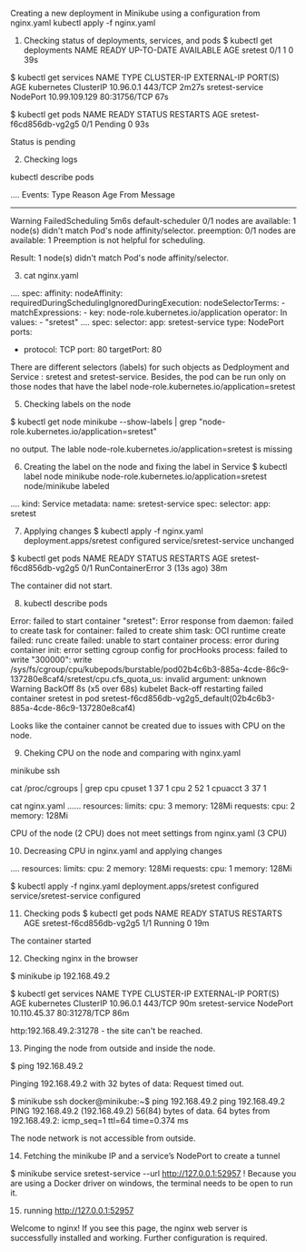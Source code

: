 Creating a new deployment in Minikube using a configuration from nginx.yaml
kubectl apply -f nginx.yaml


1. Checking status of deployments, services, and pods
$ kubectl get deployments
NAME      READY   UP-TO-DATE   AVAILABLE   AGE
sretest   0/1     1            0           39s

$ kubectl get services
NAME              TYPE        CLUSTER-IP      EXTERNAL-IP   PORT(S)        AGE
kubernetes        ClusterIP   10.96.0.1       <none>        443/TCP        2m27s
sretest-service   NodePort    10.99.109.129   <none>        80:31756/TCP   67s


$ kubectl get pods
NAME                      READY   STATUS    RESTARTS   AGE
sretest-f6cd856db-vg2g5   0/1     Pending   0          93s

Status is pending

2. Checking logs

kubectl describe pods

....
Events:
  Type     Reason            Age   From               Message
  ----     ------            ----  ----               -------
  Warning  FailedScheduling  5m6s  default-scheduler  0/1 nodes are available: 1 node(s) didn't match Pod's node affinity/selector. preemption: 0/1 nodes are available: 1 Preemption is not helpful for scheduling.

Result:  1 node(s) didn't match Pod's node affinity/selector.

3. cat nginx.yaml

....
  spec:
      affinity:
        nodeAffinity:
          requiredDuringSchedulingIgnoredDuringExecution:
            nodeSelectorTerms:
            - matchExpressions:
              - key: node-role.kubernetes.io/application
                operator: In
                values:
                - "sretest"
....
spec:
  selector:
    app: sretest-service
  type: NodePort
  ports:
  - protocol: TCP
    port: 80
    targetPort: 80

There are different selectors (labels) for such objects as Dedployment and Service : sretest and sretest-service.
Besides, the pod can be run only on those nodes that have the label node-role.kubernetes.io/application=sretest


5. Checking labels on the node

$ kubectl get node minikube --show-labels | grep "node-role.kubernetes.io/application=sretest"

no output. The lable node-role.kubernetes.io/application=sretest is missing 

6. Creating the label on the node and fixing the label in Service
$ kubectl label node minikube node-role.kubernetes.io/application=sretest
node/minikube labeled

....
kind: Service
metadata:
  name: sretest-service
spec:
  selector:
    app: sretest

7. Applying changes 
$ kubectl apply -f nginx.yaml
deployment.apps/sretest configured
service/sretest-service unchanged

$ kubectl get pods
NAME                      READY   STATUS              RESTARTS      AGE
sretest-f6cd856db-vg2g5   0/1     RunContainerError   3 (13s ago)   38m

The container did not start.

8. kubectl describe pods

 Error: failed to start container "sretest": Error response from daemon: failed to create task for container: failed to create shim task: OCI runtime create failed: runc create failed: unable to start container process: error during container init: error setting cgroup config for procHooks process: failed to write "300000": write /sys/fs/cgroup/cpu/kubepods/burstable/pod02b4c6b3-885a-4cde-86c9-137280e8caf4/sretest/cpu.cfs_quota_us: invalid argument: unknown
 Warning  BackOff           8s (x5 over 68s)     kubelet            Back-off restarting failed container sretest in pod sretest-f6cd856db-vg2g5_default(02b4c6b3-885a-4cde-86c9-137280e8caf4)

Looks like the container cannot be created due to issues with CPU on the node.

9. Cheking CPU on the node and comparing with nginx.yaml

minikube ssh

cat /proc/cgroups | grep cpu
cpuset  1       37      1
cpu     2       52      1
cpuacct 3       37      1

cat nginx.yaml
...... 
resources:
          limits:
            cpu: 3
            memory: 128Mi
          requests:
            cpu: 2
            memory: 128Mi

CPU of the node (2 CPU) does not meet settings from nginx.yaml (3 CPU)

10. Decreasing CPU in nginx.yaml and applying changes

....
 resources:
          limits:
            cpu: 2 
            memory: 128Mi
          requests:
            cpu: 1
            memory: 128Mi

$ kubectl apply -f nginx.yaml
deployment.apps/sretest configured
service/sretest-service configured


11. Checking pods
$ kubectl get pods
NAME                       READY   STATUS    RESTARTS   AGE
sretest-f6cd856db-vg2g5   1/1     Running   0          19m

The container started

12. Checking nginx in the browser

$ minikube ip
192.168.49.2

$ kubectl get services
NAME              TYPE        CLUSTER-IP     EXTERNAL-IP   PORT(S)        AGE
kubernetes        ClusterIP   10.96.0.1      <none>        443/TCP        90m
sretest-service   NodePort    10.110.45.37   <none>        80:31278/TCP   86m

http:192.168.49.2:31278 - the site can't be reached.

13. Pinging the node from outside and inside the node.

$ ping 192.168.49.2

Pinging 192.168.49.2 with 32 bytes of data:
Request timed out.

$ minikube ssh
docker@minikube:~$ ping 192.168.49.2
ping 192.168.49.2
PING 192.168.49.2 (192.168.49.2) 56(84) bytes of data.
64 bytes from 192.168.49.2: icmp_seq=1 ttl=64 time=0.374 ms

The node network is not accessible from outside. 

14. Fetching the minikube IP and a service’s NodePort to create a tunnel

$ minikube service sretest-service --url
http://127.0.0.1:52957
! Because you are using a Docker driver on windows, the terminal needs to be open to run it.

15. running http://127.0.0.1:52957

Welcome to nginx!
If you see this page, the nginx web server is successfully installed and working. Further configuration is required.




